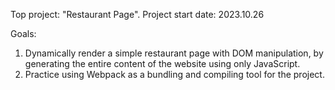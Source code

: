 Top project: "Restaurant Page". Project start date: 2023.10.26

Goals:

1) Dynamically render a simple restaurant page with DOM manipulation, by generating the entire content of the website using only JavaScript.
2) Practice using Webpack as a bundling and compiling tool for the project.
